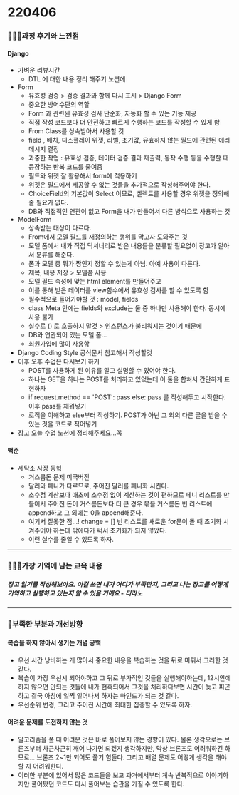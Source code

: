 # 220406

### 👨🏼‍🏫과정 후기와 느낀점

#### Django

- 가벼운 리뷰시간
  - DTL 에 대한 내용 정리 해주기 노션에
- Form
  - 유효성 검증 > 검증 결과와 함께 다시 표시 > Django Form
  - 중요한 방어수단의 역할
  - Form 과 관련된 유효성 검사 단순화, 자동화 할 수 있는 기능 제공
  - 직접 작성 코드보다 더 안전하고 빠르게 수행하는 코드를 작성할 수 있게 함
  - From Class를 상속받아서 사용할 것
  - field , 배치, 디스플레이 위젯, 라벨, 초기값, 유효하지 않는 필드에 관련된 에러 메시지 결정
  - 과중한 작업 : 유효성 검증, 데이터 검증 결과 재출력, 동작 수행 등을 수행할 때 등장하는 반복 코드를 줄여줌
  - 필드와 위젯 잘 활용해서 form에 적용하기
  - 위젯은 필드에서 제공할 수 없는 것들을 추가적으로 작성해주어야 한다.
  - ChoiceField의 기본값이 Select 이므로, 셀렉트를 사용할 경우 위젯을 정의해줄 필요가 없다.
  - DB와 직접적인 연관이 없고 Form을 내가 만들어서 다른 방식으로 사용하는 것
- ModelForm
  - 상속받는 대상이 다르다.
  -  From에서 모델 필드를 재정의하는 행위를 막고자 도와주는 것
  - 모델 폼에서 내가 직접 딕셔너리로 받은 내용들을 분류할 필요없이 장고가 알아서 분류를 해준다.
  - 폼과 모델 중 뭐가 짱인지 정할 수 있는게 아님. 아예 사용이 다른다.
  - 제목, 내용 저장 > 모델폼 사용
  - 모델 필드 속성에 맞는 html element를 만들어주고
  - 이를 통해 받은 데이터를 view함수에서 유효성 검사를 할 수 있도록 함
  - 필수적으로 들어가야할 것 : model, fields
  - class Meta 안에는 fields와 exclude는 둘 중 하나만 사용해야 한다. 동시에 사용 불가
  - 실수로 () 로 호출하지 말것 > 인스턴스가 불리워지는 것이기 때문에
  - DB와 연관되어 있는 모델 폼...
  - 회원가입에 많이 사용함
- Django Coding Style 공식문서 참고해서 작성할것
- 이후 오후 수업은 다시보기 하기
  - POST를 사용하게 된 이유를 알고 설명할 수 있어야 한다.
  - 하나는 GET을 하나는 POST를 처리하고 있었는데 이 둘을 합쳐서 간단하게 표현하자
  - if request.method == 'POST': pass else: pass 를 작성해두고 시작한다. 이후 pass를 채워넣기
  - 로직을 이해하고 else부터 작성하기. POST가 아닌 그 외의 다른 글을 받을 수 있는 것을 코드로 적어넣기
- 장고 오늘 수업 노션에 정리해주세요...꼭




#### 백준

- 세탁소 사장 동혁
  - 거스름돈 문제 미국버전
  - 달러와 페니가 다르므로, 주어진 달러를 페니화 시킨다.
  - 소수점 계산보다 애초에 소수점 없이 계산하는 것이 편하므로 페니 리스트를 만들어서 주어진 돈이 거스름돈보다 더 큰 경우 몫을 거스름돈 빈 리스트에 append하고 그 외에는 0을 append해준다.
  - 여기서 잘못한 점...! change = [] 빈 리스트를 새로운 for문이 돌 때 초기화 시켜주어야 하는데 밖에다가 써서 초기화가 되지 않았다.
  - 이런 실수를 줄일 수 있도록 하자.


---

### 💁🏼‍♂️가장 기억에 남는 교육 내용

##### 장고 일기를 작성해보아요. 이걸 쓰면 내가 어디가 부족한지, 그리고 나는 장고를 어떻게 기억하고 실행하고 있는지 알 수 있을 거에요 - 티라노

---

### 💫부족한 부분과 개선방향

#### 복습을 하지 않아서 생기는 개념 공백

- 우선 시간 낭비하는 게 많아서 중요한 내용을 복습하는 것을 뒤로 미뤄서 그러한 것 같다.
- 복습이 가장 우선시 되어야하고 그 뒤로 부가적인 것들을 실행해야하는데, 12시안에 하지 않으면 안되는 것들에 내가 현혹되어서 그것을 처리하다보면 시간이 늦고 피곤하고 결국 아침에 일찍 일어나서 하자는 마인드가 되는 것 같다.
- 우선순위 변경, 그리고 주어진 시간에 최대한 집중할 수 있도록 하자.



#### 어려운 문제를 도전하지 않는 것

- 알고리즘을 풀 때 어려운 것은 바로 풀어보지 않는 경향이 있다. 물론 생각으로는 브론즈부터 차근차근히 깨어 나가면 되겠지 생각하지만, 막상 브론즈도 어려워하긴 하므로... 브론즈 2~1만 되어도 풀기 힘들다. 그리고 배열 문제도 어떻게 생각을 해야할 지 어려워한다.
- 이러한 부분에 있어서 많은 코드들을 보고 과거에서부터 계속 반복적으로 이야기하지만 풀어봤던 코드도 다시 풀어보는 습관을 가질 수 있도록 한다.
